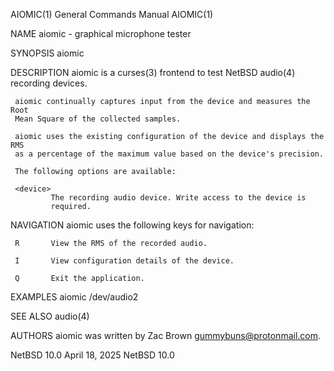 AIOMIC(1)                   General Commands Manual                  AIOMIC(1)

NAME
     aiomic - graphical microphone tester

SYNOPSIS
     aiomic <device>

DESCRIPTION
     aiomic is a curses(3) frontend to test NetBSD audio(4) recording devices.

     aiomic continually captures input from the device and measures the Root
     Mean Square of the collected samples.

     aiomic uses the existing configuration of the device and displays the RMS
     as a percentage of the maximum value based on the device's precision.

     The following options are available:

     <device>
             The recording audio device. Write access to the device is
             required.

NAVIGATION
     aiomic uses the following keys for navigation:

     R       View the RMS of the recorded audio.

     I       View configuration details of the device.

     Q       Exit the application.

EXAMPLES
           aiomic /dev/audio2

SEE ALSO
     audio(4)

AUTHORS
     aiomic was written by Zac Brown <gummybuns@protonmail.com>.

NetBSD 10.0                     April 18, 2025                     NetBSD 10.0
